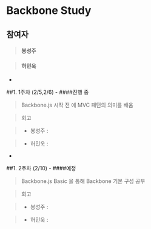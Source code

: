 Backbone Study
==================================

## 참여자

> #### 봉성주

> #### 허민욱

-

##1. 1주차 (2/5,2/6) - 
####진행 중

> Backbone.js 시작 전 에 MVC 패턴의 의미를 배움

> 회고

>+ 봉성주 :

>+ 허민욱 : 

-

##1. 2주차 (2/10) - 
####예정

> Backbone.js Basic 을 통해 Backbone 기본 구성 공부

> 회고

>+ 봉성주 :

>+ 허민욱 : 



